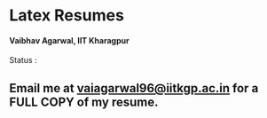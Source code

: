 # Latex Resumes
#### Vaibhav Agarwal, IIT Kharagpur


Status :
## Email me at <vaiagarwal96@iitkgp.ac.in> for a FULL COPY of my resume.

